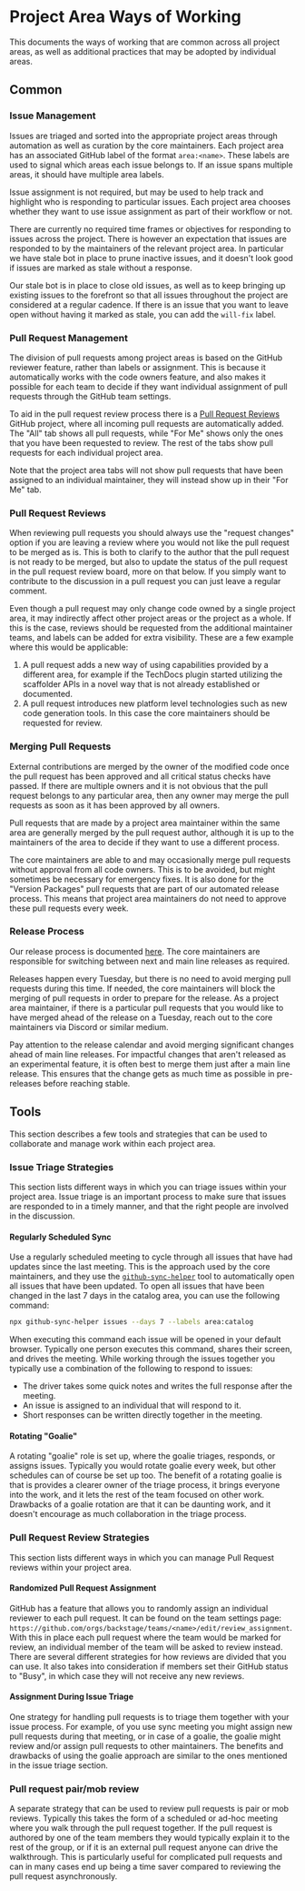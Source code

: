 # Project Area Ways of Working

This documents the ways of working that are common across all project areas, as
well as additional practices that may be adopted by individual areas.

## Common

### Issue Management

Issues are triaged and sorted into the appropriate project areas through
automation as well as curation by the core maintainers. Each project area has an
associated GitHub label of the format `area:<name>`. These labels are used to
signal which areas each issue belongs to. If an issue spans multiple areas, it
should have multiple area labels.

Issue assignment is not required, but may be used to help track and highlight
who is responding to particular issues. Each project area chooses whether they
want to use issue assignment as part of their workflow or not.

There are currently no required time frames or objectives for responding to
issues across the project. There is however an expectation that issues are
responded to by the maintainers of the relevant project area. In particular we
have stale bot in place to prune inactive issues, and it doesn't look good if
issues are marked as stale without a response.

Our stale bot is in place to close old issues, as well as to keep bringing up
existing issues to the forefront so that all issues throughout the project are
considered at a regular cadence. If there is an issue that you want to leave
open without having it marked as stale, you can add the `will-fix` label.

### Pull Request Management

The division of pull requests among project areas is based on the GitHub reviewer
feature, rather than labels or assignment. This is because it automatically
works with the code owners feature, and also makes it possible for each team to
decide if they want individual assignment of pull requests through the GitHub
team settings.

To aid in the pull request review process there is a
[Pull Request Reviews](https://github.com/orgs/backstage/projects/2) GitHub
project, where all incoming pull requests are automatically added. The "All" tab
shows all pull requests, while "For Me" shows only the ones that you have been
requested to review. The rest of the tabs show pull requests for each individual
project area.

Note that the project area tabs will not show pull requests that have been
assigned to an individual maintainer, they will instead show up in their "For
Me" tab.

### Pull Request Reviews

When reviewing pull requests you should always use the "request changes" option
if you are leaving a review where you would not like the pull request to be
merged as is. This is both to clarify to the author that the pull request is not
ready to be merged, but also to update the status of the pull request in the
pull request review board, more on that below. If you simply want to contribute
to the discussion in a pull request you can just leave a regular comment.

Even though a pull request may only change code owned by a single project area,
it may indirectly affect other project areas or the project as a whole. If this
is the case, reviews should be requested from the additional maintainer teams,
and labels can be added for extra visibility. These are a few example where this
would be applicable:

1. A pull request adds a new way of using capabilities provided by a different
   area, for example if the TechDocs plugin started utilizing the scaffolder
   APIs in a novel way that is not already established or documented.
1. A pull request introduces new platform level technologies such as new code
   generation tools. In this case the core maintainers should be requested for
   review.

### Merging Pull Requests

External contributions are merged by the owner of the modified code once the
pull request has been approved and all critical status checks have passed. If
there are multiple owners and it is not obvious that the pull request belongs to
any particular area, then any owner may merge the pull requests as soon as it
has been approved by all owners.

Pull requests that are made by a project area maintainer within the same area
are generally merged by the pull request author, although it is up to the
maintainers of the area to decide if they want to use a different process.

The core maintainers are able to and may occasionally merge pull requests
without approval from all code owners. This is to be avoided, but might
sometimes be necessary for emergency fixes. It is also done for the "Version
Packages" pull requests that are part of our automated release process. This
means that project area maintainers do not need to approve these pull requests
every week.

### Release Process

Our release process is documented
[here](https://github.com/backstage/backstage/blob/master/docs/publishing.md).
The core maintainers are responsible for switching between next and main line
releases as required.

Releases happen every Tuesday, but there is no need to avoid merging pull
requests during this time. If needed, the core maintainers will block the
merging of pull requests in order to prepare for the release. As a project area
maintainer, if there is a particular pull requests that you would like to have
merged ahead of the release on a Tuesday, reach out to the core maintainers via
Discord or similar medium.

Pay attention to the release calendar and avoid merging significant changes
ahead of main line releases. For impactful changes that aren't released as an
experimental feature, it is often best to merge them just after a main line
release. This ensures that the change gets as much time as possible in
pre-releases before reaching stable.

## Tools

This section describes a few tools and strategies that can be used to
collaborate and manage work within each project area.

### Issue Triage Strategies

This section lists different ways in which you can triage issues within your
project area. Issue triage is an important process to make sure that issues are
responded to in a timely manner, and that the right people are involved in the
discussion.

#### Regularly Scheduled Sync

Use a regularly scheduled meeting to cycle through all issues that have had
updates since the last meeting. This is the approach used by the core
maintainers, and they use the
[`github-sync-helper`](https://github.com/benjdlambert/github-sync-helper) tool
to automatically open all issues that have been updated. To open all issues that
have been changed in the last 7 days in the catalog area, you can use the
following command:

```bash
npx github-sync-helper issues --days 7 --labels area:catalog
```

When executing this command each issue will be opened in your default browser.
Typically one person executes this command, shares their screen, and drives the
meeting. While working through the issues together you typically use a
combination of the following to respond to issues:

- The driver takes some quick notes and writes the full response after the
  meeting.
- An issue is assigned to an individual that will respond to it.
- Short responses can be written directly together in the meeting.

#### Rotating "Goalie"

A rotating "goalie" role is set up, where the goalie triages, responds, or
assigns issues. Typically you would rotate goalie every week, but other
schedules can of course be set up too. The benefit of a rotating goalie is that
is provides a clearer owner of the triage process, it brings everyone into the
work, and it lets the rest of the team focused on other work. Drawbacks of a
goalie rotation are that it can be daunting work, and it doesn't encourage as
much collaboration in the triage process.

### Pull Request Review Strategies

This section lists different ways in which you can manage Pull Request reviews
within your project area.

#### Randomized Pull Request Assignment

GitHub has a feature that allows you to randomly assign an individual reviewer
to each pull request. It can be found on the team settings page:
`https://github.com/orgs/backstage/teams/<name>/edit/review_assignment`. With
this in place each pull request where the team would be marked for review, an
individual member of the team will be asked to review instead. There are several
different strategies for how reviews are divided that you can use. It also takes
into consideration if members set their GitHub status to "Busy", in which case
they will not receive any new reviews.

#### Assignment During Issue Triage

One strategy for handling pull requests is to triage them together with your
issue process. For example, of you use sync meeting you might assign new pull
requests during that meeting, or in case of a goalie, the goalie might review
and/or assign pull requests to other maintainers. The benefits and drawbacks of
using the goalie approach are similar to the ones mentioned in the issue triage
section.

### Pull request pair/mob review

A separate strategy that can be used to review pull requests is pair or mob
reviews. Typically this takes the form of a scheduled or ad-hoc meeting where
you walk through the pull request together. If the pull request is authored by
one of the team members they would typically explain it to the rest of the group,
or if it is an external pull request anyone can drive the walkthrough. This is
particularly useful for complicated pull requests and can in many cases end up
being a time saver compared to reviewing the pull request asynchronously.
